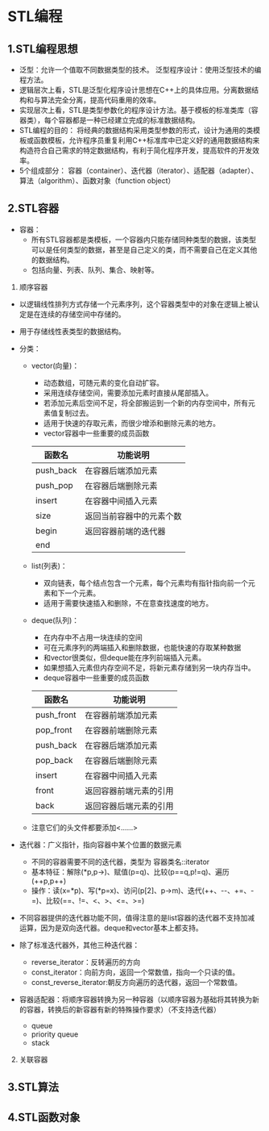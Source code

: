 # STL编程

## 1.STL编程思想
- 泛型：允许一个值取不同数据类型的技术。
  泛型程序设计：使用泛型技术的编程方法。
- 逻辑层次上看，STL是泛型化程序设计思想在C++上的具体应用。分离数据结构和与算法完全分离，提高代码重用的效率。
- 实现层次上看，STL是类型参数化的程序设计方法。基于模板的标准类库（容器类），每个容器都是一种已经建立完成的标准数据结构。
- STL编程的目的：
将经典的数据结构采用类型参数的形式，设计为通用的类模板或函数模板，允许程序员重复利用C++标准库中已定义好的通用数据结构来构造符合自己需求的特定数据结构，有利于简化程序开发，提高软件的开发效率。
- 5个组成部分：
容器（container）、迭代器（iterator）、适配器（adapter）、算法（algorithm）、函数对象（function object）
## 2.STL容器
- 容器：
    - 所有STL容器都是类模板，一个容器内只能存储同种类型的数据，该类型可以是任何类型的数据，甚至是自己定义的类，而不需要自己在定义其他的数据结构。
    - 包括向量、列表、队列、集合、映射等。
1. 顺序容器
- 以逻辑线性排列方式存储一个元素序列，这个容器类型中的对象在逻辑上被认定是在连续的存储空间中存储的。
- 用于存储线性表类型的数据结构。
- 分类：
    - vector(向量)：
        - 动态数组，可随元素的变化自动扩容。
        - 采用连续存储空间，需要添加元素时直接从尾部插入。
        - 若添加元素后空间不足，将全部搬运到一个新的内存空间中，所有元素值复制过去。
        - 适用于快速的存取元素，而很少增添和删除元素的地方。
        - vector容器中一些重要的成员函数

        |函数名|功能说明
        |------|---
        |push_back|在容器后端添加元素
        |push_pop|	在容器后端删除元素
        |insert|在容器中间插入元素
        |size|返回当前容器中的元素个数
        |begin|返回容器前端的迭代器
        |end|
        
    - list(列表)：
        - 双向链表，每个结点包含一个元素，每个元素均有指针指向前一个元素和下一个元素。
        - 适用于需要快速插入和删除，不在意查找速度的地方。

    - deque(队列)：
        - 在内存中不占用一块连续的空间
        - 可在元素序列的两端插入和删除数据，也能快速的存取某种数据
        - 和vector很类似，但deque能在序列前端插入元素。
        - 如果想插入元素但内存空间不足，将新元素存储到另一块内存当中。
        - deque容器中一些重要的成员函数

        |函数名|功能说明
        |---|---
        |push_front|在容器前端添加元素
        |pop_front|在容器前端删除元素
        |push_back|在容器后端添加元素
        |pop_back|在容器后端删除元素
        |insert|在容器中间插入元素
        |front|返回容器前端元素的引用
        |back|返回容器后端元素的引用

    - 注意它们的头文件都要添加<……>

- 迭代器：广义指针，指向容器中某个位置的数据元素
    - 不同的容器需要不同的迭代器，类型为 容器类名::iterator
    - 基本特征：解除(*p,p->)、赋值(p=q)、比较(p==q,p!=q)、遍历(++p,p++)
    - 操作：读(x=*p)、写(*p=x)、访问(p[2]、p->m)、迭代(++、--、+=、-=)、比较(==、!=、<、>、<=、>=)
- 不同容器提供的迭代器功能不同，值得注意的是list容器的迭代器不支持加减运算，因为是双向迭代器。deque和vector基本上都支持。
- 除了标准迭代器外，其他三种迭代器：
    - reverse_iterator：反转遍历的方向
    - const_iterator：向前方向，返回一个常数值，指向一个只读的值。
    - const_reverse_iterator:朝反方向遍历的迭代器，返回一个常数值。

- 容器适配器：将顺序容器转换为另一种容器（以顺序容器为基础将其转换为新的容器，转换后的新容器有新的特殊操作要求）（不支持迭代器）
    - queue
    - priority queue
    - stack
2. 关联容器
## 3.STL算法
## 4.STL函数对象

